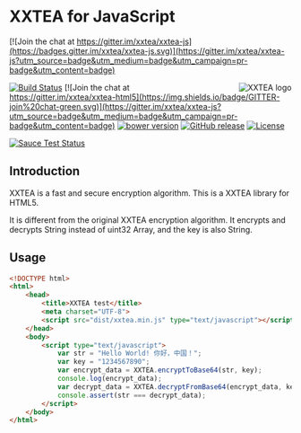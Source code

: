 # XXTEA for JavaScript

[![Join the chat at https://gitter.im/xxtea/xxtea-js](https://badges.gitter.im/xxtea/xxtea-js.svg)](https://gitter.im/xxtea/xxtea-js?utm_source=badge&utm_medium=badge&utm_campaign=pr-badge&utm_content=badge)

<a href="https://github.com/xxtea/">
    <img src="https://avatars1.githubusercontent.com/u/6683159?v=3&s=86" alt="XXTEA logo" title="XXTEA" align="right" />
</a>

[![Build Status](https://travis-ci.org/xxtea/xxtea-js.svg?branch=master)](https://travis-ci.org/xxtea/xxtea-js)
[![Join the chat at https://gitter.im/xxtea/xxtea-html5](https://img.shields.io/badge/GITTER-join%20chat-green.svg)](https://gitter.im/xxtea/xxtea-js?utm_source=badge&utm_medium=badge&utm_campaign=pr-badge&utm_content=badge)
[![bower version](https://img.shields.io/bower/v/xxtea-js.svg)](http://bower.io/search/?q=xxtea-js)
[![GitHub release](https://img.shields.io/github/release/xxtea/xxtea-js.svg)](https://github.com/xxtea/xxtea-js/releases)
[![License](https://img.shields.io/github/license/xxtea/xxtea-js.svg)](http://opensource.org/licenses/MIT)

[![Sauce Test Status](https://saucelabs.com/browser-matrix/xxtea-js.svg)](https://saucelabs.com/u/xxtea-js)

## Introduction

XXTEA is a fast and secure encryption algorithm. This is a XXTEA library for HTML5.

It is different from the original XXTEA encryption algorithm. It encrypts and decrypts String instead of uint32 Array, and the key is also String.

## Usage

```html
<!DOCTYPE html>
<html>
    <head>
        <title>XXTEA test</title>
        <meta charset="UTF-8">
        <script src="dist/xxtea.min.js" type="text/javascript"></script>
    </head>
    <body>
        <script type="text/javascript">
            var str = "Hello World! 你好，中国！";
            var key = "1234567890";
            var encrypt_data = XXTEA.encryptToBase64(str, key);
            console.log(encrypt_data);
            var decrypt_data = XXTEA.decryptFromBase64(encrypt_data, key);
            console.assert(str === decrypt_data);
        </script>
    </body>
</html>
```
